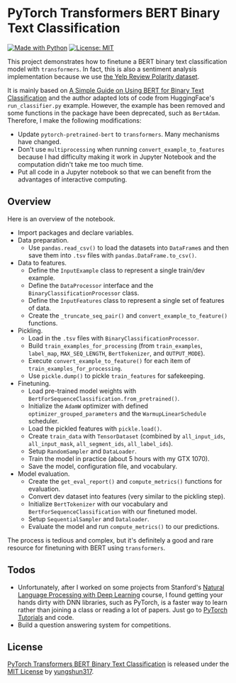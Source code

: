 # PyTorch Transformers BERT Binary Text Classification

[![Made with Python](https://img.shields.io/badge/Made_with-Python-blue.svg)](https://img.shields.io/badge/Made_with-Python-blue.svg) [![License: MIT](https://img.shields.io/badge/License-MIT-yellow.svg)](https://opensource.org/licenses/MIT)

This project demonstrates how to finetune a BERT binary text classification model with `transformers`. In fact, this is also a sentiment analysis implementation because we use [the Yelp Review Polarity dataset](https://s3.amazonaws.com/fast-ai-nlp/yelp_review_polarity_csv.tgz).

It is mainly based on [A Simple Guide on Using BERT for Binary Text Classification](https://medium.com/swlh/a-simple-guide-on-using-bert-for-text-classification-bbf041ac8d04) and the author adapted lots of code from HuggingFace's `run_classifier.py` example. However, the example has been removed and some functions in the package have been deprecated, such as `BertAdam`. Therefore, I make the following modifications:
  * Update `pytorch-pretrained-bert` to `transformers`. Many mechanisms have changed.
  * Don't use `multiprocessing` when running `convert_example_to_features` because I had difficulty making it work in Jupyter Notebook and the computation didn't take me too much time.
  * Put all code in a Jupyter notebook so that we can benefit from the advantages of interactive computing.

## Overview
Here is an overview of the notebook.
  * Import packages and declare variables.
  * Data preparation.
    * Use `pandas.read_csv()` to load the datasets into `DataFrame`s and then save them into `.tsv` files with `pandas.DataFrame.to_csv()`.
  * Data to features.
    * Define the `InputExample` class to represent a single train/dev example.
    * Define the `DataProcessor` interface and the `BinaryClassificationProcessor` class.
    * Define the `InputFeatures` class to represent a single set of features of data.
    * Create the `_truncate_seq_pair()` and `convert_example_to_feature()` functions.
  * Pickling.
    * Load in the `.tsv` files with `BinaryClassificationProcessor`.
    * Build `train_examples_for_processing` (from `train_examples`, `label_map`, `MAX_SEQ_LENGTH`, `BertTokenizer`, and `OUTPUT_MODE`).
    * Execute `convert_example_to_feature()` for each item of `train_examples_for_processing`.
    * Use `pickle.dump()` to pickle `train_features` for safekeeping.
  * Finetuning.
    * Load pre-trained model weights with `BertForSequenceClassification.from_pretrained()`.
    * Initialize the `AdamW` optimizer with defined `optimizer_grouped_parameters` and the `WarmupLinearSchedule` scheduler.
    * Load the pickled features with `pickle.load()`.
    * Create `train_data` with `TensorDataset` (combined by `all_input_ids`, `all_input_mask`, `all_segment_ids`, `all_label_ids`).
    * Setup `RandomSampler` and `DataLoader`.
    * Train the model in practice (about 5 hours with my GTX 1070).
    * Save the model, configuration file, and vocabulary. 
  * Model evaluation.
    * Create the `get_eval_report()` and `compute_metrics()` functions for evaluation.
    * Convert dev dataset into features (very similar to the pickling step).
    * Initialize `BertTokenizer` with our vocabulary and `BertForSequenceClassification` with our finetuned model.
    * Setup `SequentialSampler` and `Dataloader`.
    * Evaluate the model and run `compute_metrics()` to our predictions.

The process is tedious and complex, but it's definitely a good and rare resource for finetuning with BERT using `transformers`.

## Todos
 - Unfortunately, after I worked on some projects from Stanford's [Natural Language Processing with Deep Learning](http://web.stanford.edu/class/cs224n/) course, I found getting your hands dirty with DNN libraries, such as PyTorch, is a faster way to learn rather than joining a class or reading a lot of papers. Just go to [PyTorch Tutorials](https://pytorch.org/tutorials/) and code.
 - Build a question answering system for competitions.

## License
[PyTorch Transformers BERT Binary Text Classification](https://github.com/yungshun317/pytorch-transformers-bert-binary-text-classification) is released under the [MIT License](https://opensource.org/licenses/MIT) by [yungshun317](https://github.com/yungshun317).